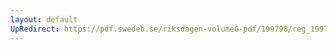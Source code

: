 ```yaml
---
layout: default
UpRedirect: https://pdf.swedeb.se/riksdagen-volumeG-pdf/199798/reg_199798/reg_199798_0322.pdf
---
```

